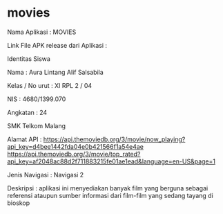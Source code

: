 # movies

 Nama Aplikasi : MOVIES
 
Link File APK release dari Aplikasi :


Identitas Siswa

Nama : Aura Lintang Alif Salsabila

Kelas / No urut : XI RPL 2 / 04

NIS : 4680/1399.070

Angkatan : 24

SMK Telkom Malang


Alamat API  : 
https://api.themoviedb.org/3/movie/now_playing?api_key=d4bee1442fda04e0b421566f1a54e4ae
https://api.themoviedb.org/3/movie/top_rated?api_key=af2048ac88d2f711883215fe01ae1ead&language=en-US&page=1


Jenis Navigasi : Navigasi 2


Deskripsi :
aplikasi ini menyediakan banyak film yang berguna sebagai referensi ataupun sumber informasi dari film-film yang sedang tayang di bioskop
